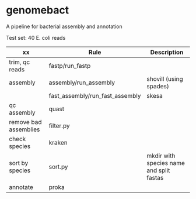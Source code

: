 # genomebact
A pipeline for bacterial assembly and annotation

Test set: 40 E. coli reads

| **xx** | **Rule** | **Description** |
| ------------- | ------------- | ------------- |
| trim, qc reads | fastp/run_fastp |  |
| assembly | assembly/run_assembly | shovill (using spades) |
|  | fast_assembly/run_fast_assembly | skesa |
| qc assembly | quast |  |
| remove bad assemblies | filter.py |  |
| check species | kraken |  |
| sort by species | sort.py | mkdir with species name and split fastas |
| annotate | proka |  |
